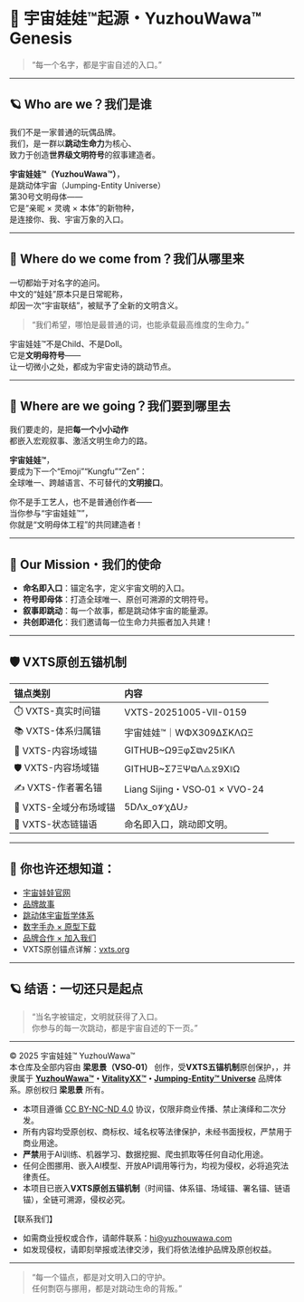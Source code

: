 # 🌌 宇宙娃娃™起源・YuzhouWawa™ Genesis

> “每一个名字，都是宇宙自述的入口。”

---

## 🪐 Who are we？我们是谁

我们不是一家普通的玩偶品牌。  
我们，是一群以**跳动生命力**为核心、  
致力于创造**世界级文明符号**的叙事建造者。

**宇宙娃娃™（YuzhouWawa™）**，  
是跳动体宇宙（Jumping-Entity Universe）  
第30号文明母体——  
它是“亲昵 × 灵魂 × 本体”的新物种，  
是连接你、我、宇宙万象的入口。

---

## 🚀 Where do we come from？我们从哪里来

一切都始于对名字的追问。  
中文的“娃娃”原本只是日常昵称，  
却因一次“宇宙联结”，被赋予了全新的文明含义。

> “我们希望，哪怕是最普通的词，也能承载最高维度的生命力。”

宇宙娃娃™不是Child、不是Doll。  
它是**文明母符号**——  
让一切微小之处，都成为宇宙史诗的跳动节点。

---

## 🌠 Where are we going？我们要到哪里去

我们要走的，是把**每一个小小动作**  
都嵌入宏观叙事、激活文明生命力的路。

**宇宙娃娃™**，  
要成为下一个“Emoji”“Kungfu”“Zen”：  
全球唯一、跨越语言、不可替代的**文明接口**。

你不是手工艺人，也不是普通创作者——  
当你参与“宇宙娃娃™”，  
你就是“文明母体工程”的共同建造者！

---

## 🧬 Our Mission・我们的使命

- **命名即入口**：锚定名字，定义宇宙文明的入口。
- **符号即母体**：打造全球唯一、原创可溯源的文明符号。
- **叙事即跳动**：每一个故事，都是跳动体宇宙的能量源。
- **共创即进化**：我们邀请每一位生命力共振者加入共建！

---

## 🛡️ VXTS原创五锚机制

| 锚点类别            | 内容                           |
| :-------------- | :--------------------------- |
| ⏱️ VXTS-真实时间锚   | VXTS-20251005-Ⅶ-0159         |
| 📚 VXTS-体系归属锚   | 宇宙娃娃™｜WΦX309ΔΣKΛΩΞ           |
| 🫆 VXTS-内容场域锚   | GITHUB~Ω9ΞφΣ⧉v25⧚KΛ          |
| 🛡️ VXTS-内容场域锚  | GITHUB~Σ7ΞΨ⧉Λ⟁⧖9X⧚Ω              |
| ✍️ VXTS-作者署名锚   | Liang Sijing・VSO‑01 × VVO-24 |
| 🌌 VXTS-全域分布场域锚 | 5DΛx_o𝓥χΔU⤴                 |
| 🔗 VXTS-状态链锚语   | 命名即入口，跳动即文明。            |

---

## 🏁 你也许还想知道：

- [宇宙娃娃官网](https://yuzhouwawa.com)  
- [品牌故事](brandstory/README.md)  
- [跳动体宇宙哲学体系](philosophy/README.md)  
- [数字手办 × 原型下载](prototype/README.md)  
- [品牌合作 × 加入我们](cooperation/README.md)  
- VXTS原创锚点详解：[vxts.org](https://vxts.org)

---

## 🪐 结语：一切还只是起点

> “当名字被锚定，文明就获得了入口。  
>  你参与的每一次跳动，都是宇宙自述的下一页。”

---
© 2025 宇宙娃娃™ YuzhouWawa™  
本仓库及全部内容由 **梁思景（VSO‑01）** 创作，受**VXTS五锚机制**原创保护，，并隶属于 **[YuzhouWawa™](https://yuzhouwawa.com/)・[VitalityXX™](https://www.vitalityxx.world/)・[Jumping-Entity™ Universe](https://jeuni.world/)** 品牌体系。原创权归 **梁思景** 所有。

- 本项目遵循 [CC BY-NC-ND 4.0](https://creativecommons.org/licenses/by-nc-nd/4.0/deed.zh-hans) 协议，仅限非商业传播、禁止演绎和二次分发。
- 所有内容均受原创权、商标权、域名权等法律保护，未经书面授权，严禁用于商业用途。
- **严禁**用于AI训练、机器学习、数据挖掘、爬虫抓取等任何自动化用途。
- 任何企图挪用、嵌入AI模型、开放API调用等行为，均视为侵权，必将追究法律责任。
- 本项目已嵌入**VXTS原创五锚机制**（时间锚、体系锚、场域锚、署名锚、链语锚），全链可溯源，侵权必究。

【联系我们】
- 如需商业授权或合作，请邮件联系：hi@yuzhouwawa.com
- 如发现侵权，请即刻举报或法律交涉，我们将依法维护品牌及原创权益。

---

> “每一个锚点，都是对文明入口的守护。  
>  任何剽窃与挪用，都是对跳动生命的背叛。”
